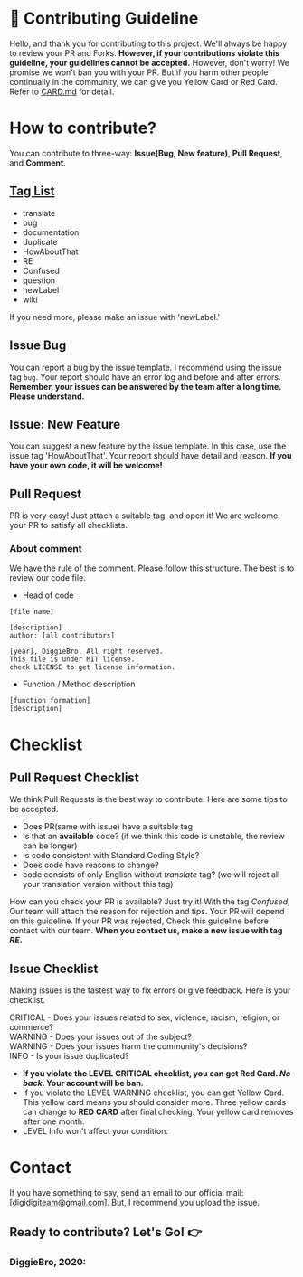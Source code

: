 # 🚀 Contributing Guideline

Hello, and thank you for contributing to this project.
We'll always be happy to review your PR and Forks. 
**However, if your contributions violate this guideline, your guidelines cannot be accepted.** However, don't worry! We promise we won't ban you with your PR. But if you harm other people continually in the community, we can give you Yellow Card or Red Card. Refer to [CARD.md](./CARD.md) for detail.

# How to contribute?
You can contribute to three-way: **Issue(Bug, New feature)**, **Pull Request**, and **Comment**.

## [Tag List](https://github.com/Diggie-Bro/Frog/labels)
- translate
- bug
- documentation
- duplicate
- HowAboutThat
- RE
- Confused
- question
- newLabel
- wiki


If you need more, please make an issue with 'newLabel.'
## Issue Bug
You can report a bug by the issue template. I recommend using the issue tag `bug`. Your report should have an error log and before and after errors.
**Remember, your issues can be answered by the team after a long time. Please understand.**

## Issue: New Feature
You can suggest a new feature by the issue template. In this case, use the issue tag 'HowAboutThat'. Your report should have detail and reason.
**If you have your own code, it will be welcome!**

## Pull Request
PR is very easy! Just attach a suitable tag, and open it! We are welcome your PR to satisfy all checklists.

### About comment
We have the rule of the comment. Please follow this structure. The best is to review our code file.

- Head of code
```
[file name]

[description]
author: [all contributors]

[year], DiggieBro. All right reserved.
This file is under MIT license.
check LICENSE to get license information.
```

- Function / Method description
```
[function formation]
[description]
```

# Checklist
## Pull Request Checklist
We think Pull Requests is the best way to contribute. Here are some tips to be accepted.

- Does PR(same with issue) have a suitable tag 
- Is that an **available** code? (if we think this code is unstable, the review can be longer)
- Is code consistent with Standard Coding Style?
- Does code have reasons to change?
- code consists of only English without *translate* tag? (we will reject all your translation version without this tag)

How can you check your PR is available? Just try it! With the tag *Confused*, Our team will attach the reason for rejection and tips.
Your PR will depend on this guideline. If your PR was rejected, Check this guideline before contact with our team.
**When you contact us, make a new issue with tag *RE*.**

## Issue Checklist
Making issues is the fastest way to fix errors or give feedback. Here is your checklist.

CRITICAL - Does your issues related to sex, violence, racism, religion, or commerce?  
WARNING - Does your issues out of the subject?  
WARNING - Does your issues harm the community's decisions?  
INFO - Is your issue duplicated?  

- **If you violate the LEVEL CRITICAL checklist, you can get Red Card. *No back*. Your account will be ban.**
- If you violate the LEVEL WARNING checklist, you can get Yellow Card. This yellow card means you should consider more. 
Three yellow cards can change to **RED CARD** after final checking. Your yellow card removes after one month.
- LEVEL Info won't affect your condition.

# Contact
If you have something to say, send an email to our official mail: [digidigiteam@gmail.com]. But, I recommend you upload the issue.

## Ready to contribute? Let's Go! 👉
### DiggieBro, 2020:
